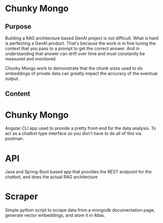 # Chunky Mongo #

## Purpose ##

Building a RAG architecture based GenAI project is not difficult. What is hard is perfecting a GenAI product. That's because the work is in fine tuning the context that you pass to a prompt to get the correct answer. And  in understanding that answer can drift over time and must constantly be measured and monitored. 

Chunky Mongo work to demonstrate that the chunk sizes used to do embeddings of private data can greatly impact the accuracy of the eventual output. 


## Content ##

# Chunky Mongo #
Angular CLI app used to provide a pretty front-end for the data analysis. To act as a chatbot type interface so you don't have to do all of this via postman. 


# API #
Java and Spring-Boot based app that provides the REST endpoint for the chatbot, and does the actual RAG architecture

# Scraper #

Simple python script to scrape data from a mongodb documentation page, generate vector embeddings, and store it in Atlas. 






